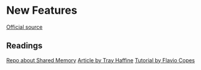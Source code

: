 # New Features

[Official source](https://www.ecma-international.org/ecma-262/8.0/index.html)

## Readings

[Repo about Shared Memory](https://github.com/tc39/ecmascript_sharedmem)
[Article by Tray Haffine](https://medium.com/edge-coders/whats-new-in-es2017-or-es8-for-javascript-40352b089780)
[Tutorial by Flavio Copes](https://flaviocopes.com/es2017/)
